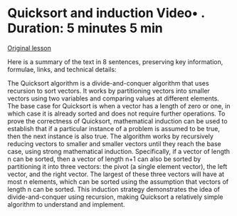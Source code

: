 # Quicksort and induction Video• . Duration: 5 minutes 5 min

[Original lesson](https://www.coursera.org/learn/uol-algorithms-and-data-structures-1/lecture/nyFgb/quicksort-and-induction)

Here is a summary of the text in 8 sentences, preserving key information, formulae, links, and technical details:

The Quicksort algorithm is a divide-and-conquer algorithm that uses recursion to sort vectors. It works by partitioning vectors into smaller vectors using two variables and comparing values at different elements. The base case for Quicksort is when a vector has a length of zero or one, in which case it is already sorted and does not require further operations. To prove the correctness of Quicksort, mathematical induction can be used to establish that if a particular instance of a problem is assumed to be true, then the next instance is also true. The algorithm works by recursively reducing vectors to smaller and smaller vectors until they reach the base case, using strong mathematical induction. Specifically, if a vector of length n can be sorted, then a vector of length n+1 can also be sorted by partitioning it into three vectors: the pivot (a single element vector), the left vector, and the right vector. The largest of these three vectors will have at most n elements, which can be sorted using the assumption that vectors of length n can be sorted. This induction strategy demonstrates the idea of divide-and-conquer using recursion, making Quicksort a relatively simple algorithm to understand and implement.

